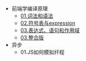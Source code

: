 - 前端学编译原理
    - [01.词法和语法](/javascript/tdop/01.词法和语法.md)
    - [02.符号表与expression](/javascript/tdop/02.符号表与表达式.md)
    - [03.表达式、语句和作用域](/javascript/tdop/03.作用域和语句.md)
    - [03.整合版](/javascript/tdop/04.完整篇.md)
- 异步
    - 01.JS如何模拟纤程
